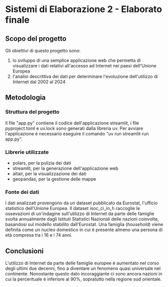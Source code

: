 # Sistemi di Elaborazione 2 - Elaborato finale


## Scopo del progetto
Gli obiettivi di questo progetto sono:
1. lo sviluppo di una semplice applicazione web che permetta di visualizzare i dati relativi all'accesso ad Internet nei paesi dell'Unione Europea
2. l'analisi descrittiva dei dati per determinare l'evoluzione dell'utilizzo di Internet dal 2002 al 2024

## Metodologia

### Struttura del progetto
Il file "app.py" contiene il codice dell'applicazione streamlit, i file pyproject.toml e uv.lock sono generati dalla libreria uv. Per avviare l'applicazione è necessario eseguire il comando "uv run streamlit run app.py".

### Librerie utilizzate
- polars, per la pulizia dei dati
- streamlit, per la generazione dell'applicazione web
- altair, per la visualizzazione dei dati
- geopandas, per la gestione delle mappe

### Fonte dei dati
I dati analizzati provengono da un dataset pubblicato da Eurostat, l'ufficio statistico dell'Unione Europea. Il dataset isoc_ci_in_h raccoglie le ossevazioni di un'indagine sull'utilizzo di Internet da parte delle famiglie svolta annualmente dagli Istituti Statistici Nazionali delle nazioni coinvolte, basandosi sul modello stabilito dall'Eurostat. Una famiglia (*household*) viene definita come un nucleo domestico in cui è presente almeno una persona di età compresa tra i 16 e i 74 anni.


## Conclusioni
L'utilizzo di Internet da parte delle famiglie europee è aumentato nel corso degli ultimi due decenni, fino a diventare un fenomeno quasi universale nel continente. Nonostante questo dato incoraggiante ci sono ancora nazioni in cui la percentuale è inferiore al 90%, sopratutto nella regione sud orientale.
